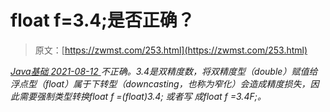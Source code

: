 <!--yml
category: 未分类
date: 0001-01-01 00:00:00
-->

# float f=3.4;是否正确？

> 原文：[https://zwmst.com/253.html](https://zwmst.com/253.html)

   [ *Java基础* ](https://zwmst.com/java%e5%9f%ba%e7%a1%80)*[ <time datetime="2021-08-12T16:53:54+08:00"> 2021-08-12 </time> ](https://zwmst.com/253.html)  不正确。3.4是双精度数，将双精度型（double）赋值给浮点型（float）属于下转型（downcasting，也称为窄化）会造成精度损失，因此需要强制类型转换float f =(float)3.4; 或者写 成float f =3.4F;。*